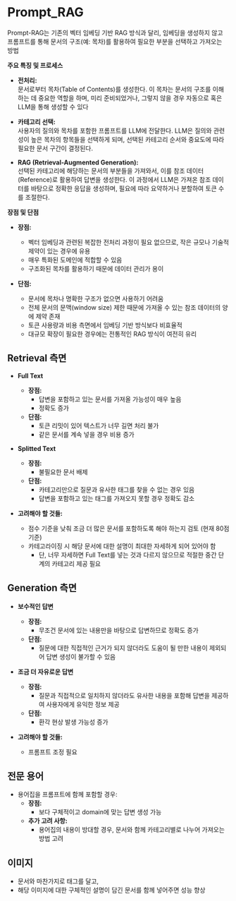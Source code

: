 # Prompt_RAG
Prompt-RAG는 기존의 벡터 임베딩 기반 RAG 방식과 달리, 
임베딩을 생성하지 않고 프롬프트를 통해 문서의 구조(예: 목차)를 활용하여 필요한 부분을 선택하고 가져오는 방법

**주요 특징 및 프로세스**  
- **전처리:**  
  문서로부터 목차(Table of Contents)를 생성한다. 이 목차는 문서의 구조를 이해하는 데 중요한 역할을 하며, 미리 준비되었거나, 그렇지 않을 경우 자동으로 혹은 LLM을 통해 생성할 수 있다

- **카테고리 선택:**  
  사용자의 질의와 목차를 포함한 프롬프트를 LLM에 전달한다. LLM은 질의와 관련성이 높은 목차의 항목들을 선택하게 되며, 선택된 카테고리 순서와 중요도에 따라 필요한 문서 구간이 결정된다.

- **RAG (Retrieval-Augmented Generation):**  
  선택된 카테고리에 해당하는 문서의 부분들을 가져와서, 이를 참조 데이터(Reference)로 활용하여 답변을 생성한다. 이 과정에서 LLM은 가져온 참조 데이터를 바탕으로 정확한 응답을 생성하며, 필요에 따라 요약하거나 분할하여 토큰 수를 조절한다.

**장점 및 단점**  
- **장점:**  
  - 벡터 임베딩과 관련된 복잡한 전처리 과정이 필요 없으므로, 작은 규모나 기술적 제약이 있는 경우에 유용  
  - 매우 특화된 도메인에 적합할 수 있음 
  - 구조화된 목차를 활용하기 때문에 데이터 관리가 용이

- **단점:**  
  - 문서에 목차나 명확한 구조가 없으면 사용하기 어려움
  - 전체 문서의 문맥(window size) 제한 때문에 가져올 수 있는 참조 데이터의 양에 제약 존재
  - 토큰 사용량과 비용 측면에서 임베딩 기반 방식보다 비효율적
  - 대규모 확장이 필요한 경우에는 전통적인 RAG 방식이 여전히 유리

## Retrieval 측면

- **Full Text**  
  - **장점:**  
    - 답변을 포함하고 있는 문서를 가져올 가능성이 매우 높음  
    - 정확도 증가  
  - **단점:**  
    - 토큰 리밋이 있어 텍스트가 너무 길면 처리 불가  
    - 같은 문서를 계속 넣을 경우 비용 증가

- **Splitted Text**  
  - **장점:**  
    - 불필요한 문서 배제  
  - **단점:**  
    - 카테고리만으로 질문과 유사한 태그를 찾을 수 없는 경우 있음  
    - 답변을 포함하고 있는 태그를 가져오지 못할 경우 정확도 감소

- **고려해야 할 것들:**  
  - 점수 기준을 낮춰 조금 더 많은 문서를 포함하도록 해야 하는지 검토 (현재 80점 기준)  
  - 카테고라이징 시 해당 문서에 대한 설명이 최대한 자세하게 되어 있어야 함  
    - 단, 너무 자세하면 Full Text를 넣는 것과 다르지 않으므로 적절한 중간 단계의 카테고리 제공 필요

## Generation 측면

- **보수적인 답변**  
  - **장점:**  
    - 무조건 문서에 있는 내용만을 바탕으로 답변하므로 정확도 증가  
  - **단점:**  
    - 질문에 대한 직접적인 근거가 되지 않더라도 도움이 될 만한 내용이 제외되어 답변 생성이 불가할 수 있음

- **조금 더 자유로운 답변**  
  - **장점:**  
    - 질문과 직접적으로 일치하지 않더라도 유사한 내용을 포함해 답변을 제공하여 사용자에게 유익한 정보 제공  
  - **단점:**  
    - 환각 현상 발생 가능성 증가

- **고려해야 할 것들:**  
  - 프롬프트 조정 필요

## 전문 용어

- 용어집을 프롬프트에 함께 포함할 경우:  
  - **장점:**  
    - 보다 구체적이고 domain에 맞는 답변 생성 가능  
  - **추가 고려 사항:**  
    - 용어집의 내용이 방대할 경우, 문서와 함께 카테고리별로 나누어 가져오는 방법 고려

## 이미지

- 문서와 마찬가지로 태그를 달고,  
- 해당 이미지에 대한 구체적인 설명이 담긴 문서를 함께 넣어주면 성능 향상